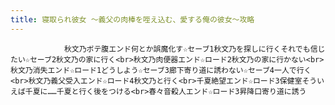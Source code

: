 ```yaml
---
title: 寝取られ彼女 ～義父の肉棒を咥え込む、愛する俺の彼女～攻略
---
```


                秋文乃ボテ腹エンド何とか誤魔化す☆セーブ1秋文乃を探しに行くそれでも信じたい☆セーブ2秋文乃の家に行く<br>秋文乃肉便器エンド☆ロード2秋文乃の家に行かない<br>秋文乃消失エンド☆ロード1どうしよう☆セーブ3廊下寄り道に誘わない☆セーブ4一人で行く<br>秋文乃義父受入エンド☆ロード4秋文乃と行く<br>千夏絶望エンド☆ロード3保健室そういえば千夏に……千夏と行く後をつける<br>春々音殺人エンド☆ロード3昇降口寄り道に誘う
              
